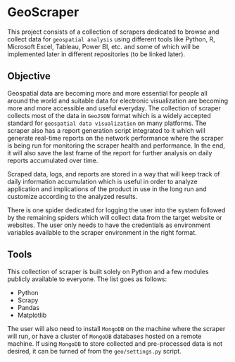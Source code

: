 # GeoScraper

This project consists of a collection of scrapers dedicated to browse and collect data for `geospatial analysis` using different tools like Python, R, Microsoft Excel, Tableau, Power BI, etc. and some of which will be implemented later in different repositories (to be linked later).


## Objective

Geospatial data are becoming more and more essential for people all around the world and suitable data for electronic visualization are becoming more and more accessible and useful everyday. The collection of scraper collects most of the data in `GeoJSON` format which is a widely accepted standard for `geospatial data visualization` on many platforms. The scraper also has a report generation script integrated to it which will generate real-time reports on the network performance where the scraper is being run for monitoring the scraper health and performance. In the end, it will also save the last frame of the report for further analysis on daily reports accumulated over time.

Scraped data, logs, and reports are stored in a way that will keep track of daily information accumulation which is useful in order to analyze application and implications of the product in use in the long run and customize according to the analyzed results.

There is one spider dedicated for logging the user into the system followed by the remaining spiders which will collect data from the target website or websites. The user only needs to have the credentials as environment variables available to the scraper environment in the right format.


## Tools

This collection of scraper is built solely on Python and a few modules publicly available to everyone. The list goes as follows:

* Python
* Scrapy
* Pandas
* Matplotlib

The user will also need to install `MongoDB` on the machine where the scraper will run, or have a cluster of `MongoDB` databases hosted on a remote machine. If using `MongoDB` to store collected and pre-processed data is not desired, it can be turned of from the `geo/settings.py` script.
